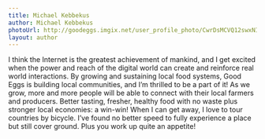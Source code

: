 ```yaml
---
title: Michael Kebbekus
author: Michael Kebbekus
photoUrl: http://goodeggs.imgix.net/user_profile_photo/CwrDsMCVQ12swxNIqPwY_Michael%20Team%20Photo.jpg?w=150&h=150&fit=crop&crop=faces
layout: author
---
```


I think the Internet is the greatest achievement of mankind, and I get excited when the power and reach of the digital world can create and reinforce real world interactions. By growing and sustaining local food systems, Good Eggs is building local communities, and I’m thrilled to be a part of it! As we grow, more and more people will be able to connect with their local farmers and producers. Better tasting, fresher, healthy food with no waste plus stronger local economies: a win-win! When I can get away, I love to tour countries by bicycle. I’ve found no better speed to fully experience a place but still cover ground. Plus you work up quite an appetite!
